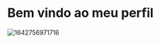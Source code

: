 # Bem vindo ao meu perfil 

![1642756971716](https://github.com/ArcanjoCode/Augusto-Lima/assets/152012093/e5127b29-dcbd-466e-8226-40612a5dc84a)   

